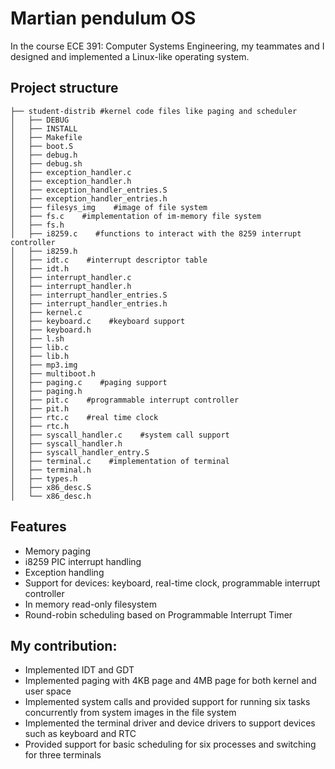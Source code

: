 # Martian pendulum OS

In the course ECE 391: Computer Systems Engineering, my teammates and I designed and implemented a Linux-like operating system.

## Project structure

```
├── student-distrib #kernel code files like paging and scheduler
│   ├── DEBUG
│   ├── INSTALL
│   ├── Makefile
│   ├── boot.S
│   ├── debug.h
│   ├── debug.sh
│   ├── exception_handler.c
│   ├── exception_handler.h
│   ├── exception_handler_entries.S
│   ├── exception_handler_entries.h
│   ├── filesys_img    #image of file system
│   ├── fs.c    #implementation of im-memory file system
│   ├── fs.h
│   ├── i8259.c    #functions to interact with the 8259 interrupt controller
│   ├── i8259.h
│   ├── idt.c    #interrupt descriptor table
│   ├── idt.h
│   ├── interrupt_handler.c
│   ├── interrupt_handler.h
│   ├── interrupt_handler_entries.S
│   ├── interrupt_handler_entries.h
│   ├── kernel.c
│   ├── keyboard.c    #keyboard support
│   ├── keyboard.h
│   ├── l.sh
│   ├── lib.c
│   ├── lib.h
│   ├── mp3.img
│   ├── multiboot.h
│   ├── paging.c    #paging support
│   ├── paging.h
│   ├── pit.c    #programmable interrupt controller
│   ├── pit.h
│   ├── rtc.c    #real time clock
│   ├── rtc.h
│   ├── syscall_handler.c    #system call support
│   ├── syscall_handler.h
│   ├── syscall_handler_entry.S
│   ├── terminal.c    #implementation of terminal
│   ├── terminal.h
│   ├── types.h
│   ├── x86_desc.S
│   └── x86_desc.h
```

## Features

- Memory paging
- i8259 PIC interrupt handling
- Exception handling
- Support for devices: keyboard, real-time clock, programmable interrupt controller
- In memory read-only filesystem
- Round-robin scheduling based on Programmable Interrupt Timer

## **My contribution:**

- Implemented IDT and GDT
- Implemented paging with 4KB page and 4MB page for both kernel and user space
- Implemented system calls and provided support for running six tasks concurrently from system images in the file system
- Implemented the terminal driver and device drivers to support devices such as keyboard and RTC
- Provided support for basic scheduling for six processes and switching for three terminals
